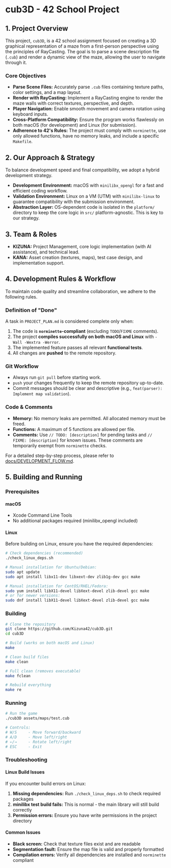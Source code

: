# cub3D - 42 School Project

## 1. Project Overview

This project, `cub3D`, is a 42 school assignment focused on creating a 3D graphical representation of a maze from a first-person perspective using the principles of RayCasting. The goal is to parse a scene description file (`.cub`) and render a dynamic view of the maze, allowing the user to navigate through it.

### Core Objectives

- **Parse Scene Files:** Accurately parse `.cub` files containing texture paths, color settings, and a map layout.
- **Render with RayCasting:** Implement a RayCasting engine to render the maze walls with correct textures, perspective, and depth.
- **Player Navigation:** Enable smooth movement and camera rotation using keyboard inputs.
- **Cross-Platform Compatibility:** Ensure the program works flawlessly on both macOS (for development) and Linux (for submission).
- **Adherence to 42's Rules:** The project must comply with `norminette`, use only allowed functions, have no memory leaks, and include a specific `Makefile`.

## 2. Our Approach & Strategy

To balance development speed and final compatibility, we adopt a hybrid development strategy.

- **Development Environment:** macOS with `minilibx_opengl` for a fast and efficient coding workflow.
- **Validation Environment:** Linux on a VM (UTM) with `minilibx-linux` to guarantee compatibility with the submission environment.
- **Abstraction Layer:** OS-dependent code is isolated in the `platform/` directory to keep the core logic in `src/` platform-agnostic. This is key to our strategy.

## 3. Team & Roles

- **KIZUNA:** Project Management, core logic implementation (with AI assistance), and technical lead.
- **KANA:** Asset creation (textures, maps), test case design, and implementation support.

## 4. Development Rules & Workflow

To maintain code quality and streamline collaboration, we adhere to the following rules.

### Definition of "Done"

A task in `PROJECT_PLAN.md` is considered complete only when:

1. The code is **`norminette`-compliant** (excluding `TODO`/`FIXME` comments).
2. The project **compiles successfully on both macOS and Linux** with `-Wall -Wextra -Werror`.
3. The implemented feature passes all relevant **functional tests**.
4. All changes are **pushed** to the remote repository.

### Git Workflow

- Always run `git pull` before starting work.
- `push` your changes frequently to keep the remote repository up-to-date.
- Commit messages should be clear and descriptive (e.g., `feat(parser): Implement map validation`).

### Code & Comments

- **Memory:** No memory leaks are permitted. All allocated memory must be freed.
- **Functions:** A maximum of 5 functions are allowed per file.
- **Comments:** Use `// TODO: [description]` for pending tasks and `// FIXME: [description]` for known issues. These comments are temporarily exempt from `norminette` checks.

For a detailed step-by-step process, please refer to [docs/DEVELOPMENT_FLOW.md](docs/DEVELOPMENT_FLOW.md).

## 5. Building and Running

### Prerequisites

#### macOS

- Xcode Command Line Tools
- No additional packages required (minilibx_opengl included)

#### Linux

Before building on Linux, ensure you have the required dependencies:

```bash
# Check dependencies (recommended)
./check_linux_deps.sh

# Manual installation for Ubuntu/Debian:
sudo apt update
sudo apt install libx11-dev libxext-dev zlib1g-dev gcc make

# Manual installation for CentOS/RHEL/Fedora:
sudo yum install libX11-devel libXext-devel zlib-devel gcc make
# or for newer versions:
sudo dnf install libX11-devel libXext-devel zlib-devel gcc make
```

### Building

```bash
# Clone the repository
git clone https://github.com/Kizuna42/cub3D.git
cd cub3D

# Build (works on both macOS and Linux)
make

# Clean build files
make clean

# Full clean (removes executable)
make fclean

# Rebuild everything
make re
```

### Running

```bash
# Run the game
./cub3D assets/maps/test.cub

# Controls:
# W/S     - Move forward/backward
# A/D     - Move left/right
# ←/→     - Rotate left/right
# ESC     - Exit
```

### Troubleshooting

#### Linux Build Issues

If you encounter build errors on Linux:

1. **Missing dependencies:** Run `./check_linux_deps.sh` to check required packages
2. **minilibx test build fails:** This is normal - the main library will still build correctly
3. **Permission errors:** Ensure you have write permissions in the project directory

#### Common Issues

- **Black screen:** Check that texture files exist and are readable
- **Segmentation fault:** Ensure the map file is valid and properly formatted
- **Compilation errors:** Verify all dependencies are installed and `norminette` compliant
